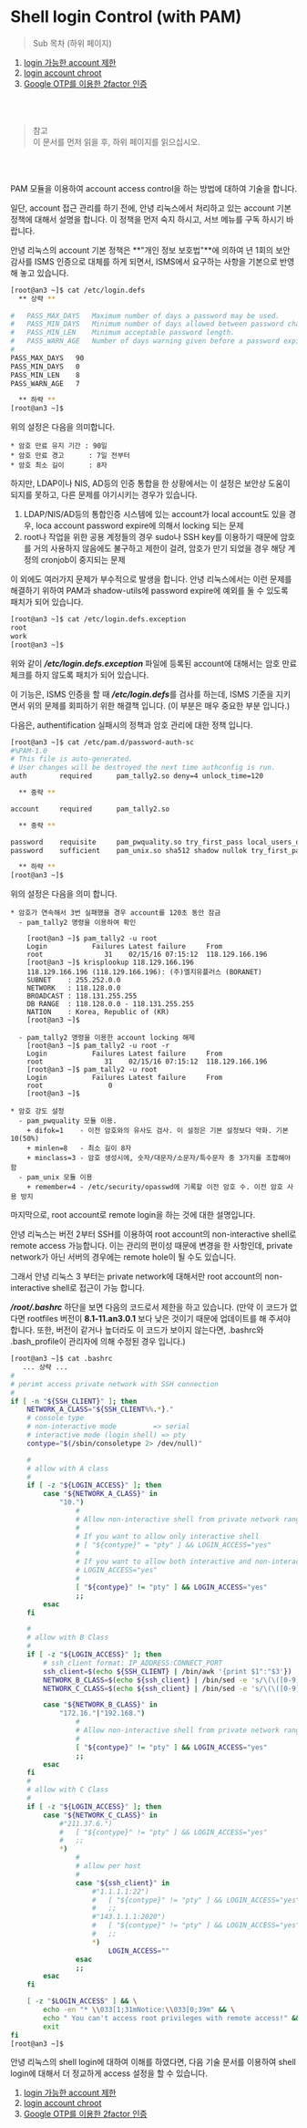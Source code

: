 # Shell login Control (with PAM)

> Sub 목차 (하위 페이지)
1. [login 가능한 account 제한](chapter2-2-pam-control-1.md)
2. [login account chroot](chapter2-2-pam-control-2.md)
3. [Google OTP를 이용한 2factor 인증](chapter2-2-pam-control-3.md)

<br><br>
> 참고  
이 문서를 먼저 읽을 후, 하위 페이지를 읽으십시오.

<br><br>

PAM 모듈을 이용하여 account access control을 하는 방법에 대하여 기술을 합니다.

일단, account 접근 관리를 하기 전에, 안녕 리눅스에서 처리하고 있는 account 기본 정책에 대해서 설명을 합니다. 이 정책을 먼저 숙지 하시고, 서브 메뉴를 구독 하시기 바랍니다.


안녕 리눅스의 account 기본 정책은 **"개인 정보 보호법"**에 의하여 년 1회의 보안 감사를 ISMS 인증으로 대체를 하게 되면서, ISMS에서 요구하는 사항을 기본으로 반영해 놓고 있습니다.

```bash
[root@an3 ~]$ cat /etc/login.defs
  ** 상략 **
  
#   PASS_MAX_DAYS   Maximum number of days a password may be used.
#   PASS_MIN_DAYS   Minimum number of days allowed between password changes.
#   PASS_MIN_LEN    Minimum acceptable password length.
#   PASS_WARN_AGE   Number of days warning given before a password expires.
#
PASS_MAX_DAYS   90
PASS_MIN_DAYS   0
PASS_MIN_LEN    8
PASS_WARN_AGE   7

  ** 하략 **
[root@an3 ~]$
```

위의 설정은 다음을 의미합니다.

    * 암호 만료 유지 기간 : 90일
    * 암호 만료 경고      : 7일 전부터
    * 암호 최소 길이      : 8자

하지만, LDAP이나 NIS, AD등의 인증 통합을 한 상황에서는 이 설정은 보안상 도움이 되지를 못하고, 다른 문제를 야기시키는 경우가 있습니다.

  1. LDAP/NIS/AD등의 통합인증 시스템에 있는 account가 local account도 있을 경우, loca account password expire에 의해서 locking 되는 문제
  2. root나 작업을 위한 공용 계정들의 경우 sudo나 SSH key를 이용하기 때문에 암호를 거의 사용하지 않음에도 불구하고 제한이 걸려, 암호가 만기 되었을 경우 해당 계정의 cronjob이 중지되는 문제

이 외에도 여러가지 문제가 부수적으로 발생을 합니다. 안녕 리눅스에서는 이런 문제를 해결하기 위하여 PAM과 shadow-utils에 password expire에 예외를 둘 수 있도록 패치가 되어 있습니다.

```bash
[root@an3 ~]$ cat /etc/login.defs.exception
root
work
[root@an3 ~]$
```

위와 같이 ***/etc/login.defs.exception*** 파일에 등록된 account에 대해서는 암호 만료 체크를 하지 않도록 패치가 되어 있습니다.

이 기능은, ISMS 인증을 할 때 ***/etc/login.defs***를 검사를 하는데, ISMS 기준을 지키면서 위의 문제를  회피하기 위한 해결책 입니다. (이 부분은 매우 중요한 부분 입니다.)




다음은, authentification 실패시의 정책과 암호 관리에 대한 정책 입니다.

```bash
[root@an3 ~]$ cat /etc/pam.d/password-auth-sc
#%PAM-1.0
# This file is auto-generated.
# User changes will be destroyed the next time authconfig is run.
auth        required      pam_tally2.so deny=4 unlock_time=120

  ** 중략 **

account     required      pam_tally2.so

  ** 중략 **

password    requisite     pam_pwquality.so try_first_pass local_users_only retry=3 authtok_type= difok=1 minlen=8 minclass=3
password    sufficient    pam_unix.so sha512 shadow nullok try_first_pass use_authtok remember=4

  ** 하략 **
[root@an3 ~]$
```

위의 설정은 다음을 의미 합니다.

    * 암호가 연속해서 3번 실패했을 경우 account를 120초 동안 잠금
      - pam_tally2 명령을 이용하여 확인
      
        [root@an3 ~]$ pam_tally2 -u root
        Login           Failures Latest failure     From
        root               31    02/15/16 07:15:12  118.129.166.196
        [root@an3 ~]$ krisplookup 118.129.166.196
        118.129.166.196 (118.129.166.196): (주)엘지유플러스 (BORANET)
        SUBNET    : 255.252.0.0
        NETWORK   : 118.128.0.0
        BROADCAST : 118.131.255.255
        DB RANGE  : 118.128.0.0 - 118.131.255.255
        NATION    : Korea, Republic of (KR)
        [root@an3 ~]$
        
      - pam_tally2 명령을 이용한 account locking 해제
        [root@an3 ~]$ pam_tally2 -u root -r
        Login           Failures Latest failure     From
        root               31    02/15/16 07:15:12  118.129.166.196
        [root@an3 ~]$ pam_tally2 -u root
        Login           Failures Latest failure     From
        root                0
        [root@an3 ~]$
        
    * 암호 강도 설정
      - pam_pwquality 모듈 이용.
        + difok=1    - 이전 암호와의 유사도 검사. 이 설정은 기본 설정보다 약화. 기본 10(50%)
        + minlen=8   - 최소 길이 8자
        + minclass=3 - 암호 생성시에, 숫자/대문자/소문자/특수문자 중 3가지를 조합해야 함
      - pam_unix 모듈 이용
        + remember=4 - /etc/security/opasswd에 기록할 이전 암호 수. 이전 암호 사용 방지

마지막으로, root account로 remote login을 하는 것에 대한 설명입니다.

안녕 리눅스는 버전 2부터 SSH를 이용하여 root account의 non-interactive shell로 remote access 가능합니다. 이는 관리의 편이성 때문에 변경을 한 사항인데, private network가 아닌 서버의 경우에는 remote hole이 될 수도 있습니다.

그래서 안녕 리눅스 3 부터는 private network에 대해서만 root account의 non-interactive shell로 접근이 가능 합니다.

***/root/.bashrc*** 하단을 보면 다음의 코드로서 제한을 하고 있습니다. (만약 이 코드가 없다면 rootfiles 버전이 **8.1-11.an3.0.1** 보다 낮은 것이기 때문에 업데이트를 해 주셔야 합니다. 또한, 버전이 같거나 높더라도 이 코드가 보이지 않는다면, .bashrc와 .bash_profile이 관리자에 의해 수정된 경우 입니다.)

```bash
[root@an3 ~]$ cat .bashrc
   ... 상략 ...
#
# perimt access private network with SSH connection
#
if [ -n "${SSH_CLIENT}" ]; then
    NETWORK_A_CLASS="${SSH_CLIENT%%.*}."
    # console type
    # non-interactive mode         => serial
    # interactive mode (login shell) => pty
    contype="$(/sbin/consoletype 2> /dev/null)"

    #
    # allow with A class
    #
    if [ -z "${LOGIN_ACCESS}" ]; then
        case "${NETWORK_A_CLASS}" in
            "10.")
                #
                # Allow non-interactive shell from private network range
                #
                # If you want to allow only interactive shell
                # [ "${contype}" = "pty" ] && LOGIN_ACCESS="yes"
                #
                # If you want to allow both interactive and non-interactive shell
                # LOGIN_ACCESS="yes"
                #
                [ "${contype}" != "pty" ] && LOGIN_ACCESS="yes"
                ;;
        esac
    fi

    #
    # allow with B Class
    #
    if [ -z "${LOGIN_ACCESS}" ]; then
        # ssh_client format: IP_ADDRESS:CONNECT_PORT
        ssh_client=$(echo ${SSH_CLIENT} | /bin/awk '{print $1":"$3'})
        NETWORK_B_CLASS=$(echo ${ssh_client} | /bin/sed -e 's/\(\([0-9]\+\.\)\{2\}\).*/\1/g' 2> /dev/null)
        NETWORK_C_CLASS=$(echo ${ssh_client} | /bin/sed -e 's/\(\([0-9]\+\.\)\{3\}\).*/\1/g' 2> /dev/null)

        case "${NETWORK_B_CLASS}" in
            "172.16."|"192.168.")
                #
                # Allow non-interactive shell from private network range
                #
                [ "${contype}" != "pty" ] && LOGIN_ACCESS="yes"
                ;;
        esac
    fi
    #
    # allow with C Class
    #
    if [ -z "${LOGIN_ACCESS}" ]; then
        case "${NETWORK_C_CLASS}" in
            #"211.37.6.")
            #   [ "${contype}" != "pty" ] && LOGIN_ACCESS="yes"
            #   ;;
            *)
                #
                # allow per host
                #
                case "${ssh_client}" in
                    #"1.1.1.1:22")
                    #   [ "${contype}" != "pty" ] && LOGIN_ACCESS="yes"
                    #   ;;
                    #"143.1.1.1:2020")
                    #   [ "${contype}" != "pty" ] && LOGIN_ACCESS="yes"
                    #   ;;
                    *)
                        LOGIN_ACCESS=""
                esac
                ;;
        esac
    fi

    [ -z "$LOGIN_ACCESS" ] && \
        echo -en "* \\033[1;31mNotice:\\033[0;39m" && \
        echo " You can't access root privileges with remote access!" && \
        exit
fi
[root@an3 ~]$
```

      
안녕 리눅스의 shell login에 대하여 이해를 하였다면, 다음 기술 문서를 이용하여 shell login에 대해서 더 정교하게 access 설정을 할 수 있습니다.

1. [login 가능한 account 제한](chapter2-2-pam-control-1.md)
2. [login account chroot](chapter2-2-pam-control-2.md)
3. [Google OTP를 이용한 2factor 인증](chapter2-2-pam-control-3.md)